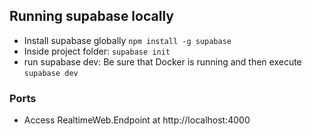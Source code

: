 ## Running supabase locally
- Install supabase globally `npm install -g supabase`
- Inside project folder: `supabase init`
- run supabase dev: Be sure that Docker is running and then execute `supabase dev`
### Ports
- Access RealtimeWeb.Endpoint at http://localhost:4000
